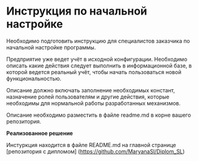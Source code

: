 
# Инструкция по начальной настройке

Необходимо подготовить инструкцию для специалистов заказчика по начальной настройке программы.

Предприятие уже ведет учёт в исходной конфигурации. Необходимо описать какие действия следует выполнить в информационной базе, в которой ведется реальный учёт, чтобы начать пользоваться новой функциональностью.

Описание должно включать заполнение необходимых констант, назначение ролей пользователям и другие действия, которые необходимы для нормальной работы разработанных механизмов.

Описание необходимо разместить в файле readme.md в корне вашего репозитория.


**Реализованное решение**

Инстуркция находится в файле README.md на главной странице [репозитория с дипломом] (https://github.com/MaryanaSl/Diplom_SL)
